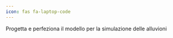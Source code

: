 ```yaml
---
icon: fas fa-laptop-code
---
```


Progetta e perfeziona il modello per la simulazione delle alluvioni
